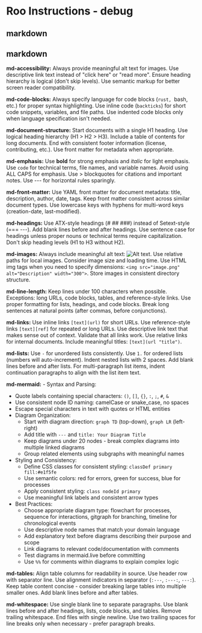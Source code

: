 # Roo Instructions - debug

## markdown

## markdown

**md-accessibility:** Always provide meaningful alt text for images. Use descriptive link text instead of "click here"
or "read more". Ensure heading hierarchy is logical (don't skip levels). Use semantic markup
for better screen reader compatibility.

**md-code-blocks:** Always specify language for code blocks (```rust, ```bash, etc.) for proper syntax highlighting.
Use inline code (`backticks`) for short code snippets, variables, and file paths. Use indented
code blocks only when language specification isn't needed.

**md-document-structure:** Start documents with a single H1 heading. Use logical heading hierarchy (H1 > H2 > H3).
Include a table of contents for long documents. End with consistent footer information
(license, contributing, etc.). Use front matter for metadata when appropriate.

**md-emphasis:** Use **bold** for strong emphasis and *italic* for light emphasis. Use `code` for technical
terms, file names, and variable names. Avoid using ALL CAPS for emphasis. Use > blockquotes
for citations and important notes. Use --- for horizontal rules sparingly.

**md-front-matter:** Use YAML front matter for document metadata: title, description, author, date, tags.
Keep front matter consistent across similar document types. Use lowercase keys with
hyphens for multi-word keys (creation-date, last-modified).

**md-headings:** Use ATX-style headings (# ## ###) instead of Setext-style (=== ---). Add blank lines
before and after headings. Use sentence case for headings unless proper nouns or technical
terms require capitalization. Don't skip heading levels (H1 to H3 without H2).

**md-images:** Always include meaningful alt text: ![Alt text](image.png). Use relative paths for local
images. Consider image size and loading time. Use HTML img tags when you need to specify
dimensions: `<img src="image.png" alt="Description" width="300">`. Store images in
consistent directory structure.

**md-line-length:** Keep lines under 100 characters when possible. Exceptions: long URLs, code blocks,
tables, and reference-style links. Use proper formatting for lists, headings, and
code blocks. Break long sentences at natural points (after commas, before conjunctions).

**md-links:** Use inline links `[text](url)` for short URLs. Use reference-style links `[text][ref]`
for repeated or long URLs. Use descriptive link text that makes sense out of context.
Validate that all links work. Use relative links for internal documents. Include
meaningful titles: `[text](url "title")`.

**md-lists:** Use `-` for unordered lists consistently. Use `1.` for ordered lists (numbers will
auto-increment). Indent nested lists with 2 spaces. Add blank lines before and after
lists. For multi-paragraph list items, indent continuation paragraphs to align with
the list item text.

**md-mermaid:** - Syntax and Parsing:
  - Quote labels containing special characters: `()`, `[]`, `{}`, `:`, `;`, `#`, `&`
  - Use consistent node ID naming: camelCase or snake_case, no spaces
  - Escape special characters in text with quotes or HTML entities
- Diagram Organization:
  - Start with diagram direction: `graph TD` (top-down), `graph LR` (left-right)
  - Add title with `---` and `title: Your Diagram Title`
  - Keep diagrams under 20 nodes - break complex diagrams into multiple linked diagrams
  - Group related elements using subgraphs with meaningful names
- Styling and Consistency:
  - Define CSS classes for consistent styling: `classDef primary fill:#e1f5fe`
  - Use semantic colors: red for errors, green for success, blue for processes
  - Apply consistent styling: `class nodeId primary`
  - Use meaningful link labels and consistent arrow types
- Best Practices:
  - Choose appropriate diagram type: flowchart for processes, sequence for interactions,
    gitgraph for branching, timeline for chronological events
  - Use descriptive node names that match your domain language
  - Add explanatory text before diagrams describing their purpose and scope
  - Link diagrams to relevant code/documentation with comments
  - Test diagrams in mermaid.live before committing
  - Use `%%` for comments within diagrams to explain complex logic

**md-tables:** Align table columns for readability in source. Use header row with separator line.
Use alignment indicators in separator (`:---`, `:---:`, `---:`). Keep table content
concise - consider breaking large tables into multiple smaller ones. Add blank lines
before and after tables.

**md-whitespace:** Use single blank line to separate paragraphs. Use blank lines before and after headings,
lists, code blocks, and tables. Remove trailing whitespace. End files with single newline.
Use two trailing spaces for line breaks only when necessary - prefer paragraph breaks.



